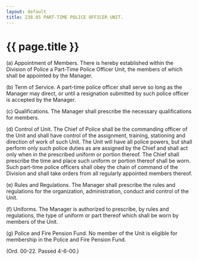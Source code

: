 ```yaml
---
layout: default 
title: 238.05 PART-TIME POLICE OFFICER UNIT.
---
```


{{ page.title }}
================

​(a) Appointment of Members. There is hereby established within the
Division of Police a Part-Time Police Officer Unit, the members of which
shall be appointed by the Manager.

​(b) Term of Service. A part-time police officer shall serve so long as
the Manager may direct, or until a resignation submitted by such police
officer is accepted by the Manager.

​(c) Qualifications. The Manager shall prescribe the necessary
qualifications for members.

​(d) Control of Unit. The Chief of Police shall be the commanding
officer of the Unit and shall have control of the assignment, training,
stationing and direction of work of such Unit. The Unit will have all
police powers, but shall perform only such police duties as are assigned
by the Chief and shall act only when in the prescribed uniform or
portion thereof. The Chief shall prescribe the time and place such
uniform or portion thereof shall be worn. Such part-time police officers
shall obey the chain of command of the Division and shall take orders
from all regularly appointed members thereof.

​(e) Rules and Regulations. The Manager shall prescribe the rules and
regulations for the organization, administration, conduct and control of
the Unit.

​(f) Uniforms. The Manager is authorized to prescribe, by rules and
regulations, the type of uniform or part thereof which shall be worn by
members of the Unit.

​(g) Police and Fire Pension Fund. No member of the Unit is eligible for
membership in the Police and Fire Pension Fund.

(Ord. 00-22. Passed 4-6-00.)
